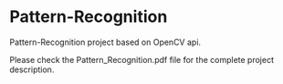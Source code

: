 # Pattern-Recognition
Pattern-Recognition project based on OpenCV api.

Please check the Pattern_Recognition.pdf file for the complete project description.
